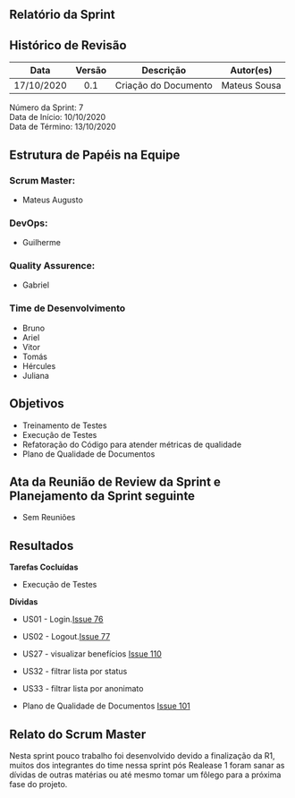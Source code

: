 
## Relatório da Sprint

## Histórico de Revisão

|   Data   |  Versão  |        Descrição       |          Autor(es)          |
|:--------:|:--------:|:----------------------:|:---------------------------:|
|17/10/2020|   0.1    | Criação do Documento        |   Mateus Sousa   |

Número da Sprint: 7 <br>
Data de Início:  10/10/2020 <br>
Data de Término: 13/10/2020 <br>

## Estrutura de Papéis na Equipe

### Scrum Master:
- Mateus Augusto

### DevOps:
- Guilherme

### Quality Assurence:
- Gabriel


### Time de Desenvolvimento

- Bruno 
- Ariel
- Vitor
- Tomás
- Hércules
- Juliana


## Objetivos

- Treinamento de Testes
- Execução de Testes
- Refatoração do Código para atender métricas de qualidade
- Plano de Qualidade de Documentos

## Ata da Reunião de Review da Sprint e Planejamento da Sprint seguinte

- Sem Reuniões

## Resultados

**Tarefas Cocluídas** 

- Execução de Testes

**Dívidas**
- US01 - Login.[Issue 76](https://github.com/fga-eps-mds/2020.1-Grupo6/issues/76)
- US02 - Logout.[Issue 77](https://github.com/fga-eps-mds/2020.1-Grupo6/issues/77)  
- US27 - visualizar benefícios [Issue 110](https://github.com/fga-eps-mds/2020.1-Grupo6/issues/110)

- US32 - filtrar lista por status 
- US33 - filtrar lista por anonimato 
- Plano de Qualidade de Documentos [Issue 101](https://github.com/fga-eps-mds/2020.1-Grupo6/issues/101)


## Relato do Scrum Master

Nesta sprint pouco trabalho foi desenvolvido devido a finalização da R1, muitos dos integrantes do time nessa sprint pós Realease 1 foram sanar as dívidas de outras matérias ou até mesmo tomar um fôlego para a próxima fase do projeto.